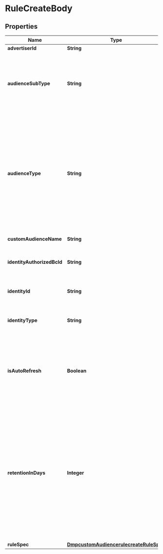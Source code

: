# RuleCreateBody

## Properties
Name | Type | Description | Notes
------------ | ------------- | ------------- | -------------
**advertiserId** | **String** | Advertiser ID. |[required]  
**audienceSubType** | **String** | Audience sub type, indicating the type of ads that the audience can be used. Enum values: NORMAL: Audience for non-Reach &amp; Frequency ads. REACH_FREQUENCY: Audience for Reach &amp; Frequency ads. It can only be used in Reach &amp; Frequency ads. Default value: NORMAL. |  [optional]
**audienceType** | **String** | Audience type. Enum values: ENGAGEMENT: Engagement Audience (with asset type as ad groups). ENGAGEMENT_ORGANIC_VIDEO: Organic Engagement Audience (with asset type as public video). ENGAGEMENT_LIVE_VIDEO: Live Engagement Audience (with asset type as live video). APP: App Activity Audience. PIXEL: Website Traffic Audience. LEAD_GENERATION: Lead Generation Audience. BUSINESS_ACCOUNT: Business Account Audience. TIKTOK_SHOP: Shop Activity Audience. OFFLINE: Offline Activity Audience. |[required]  
**customAudienceName** | **String** | Audience name. Length limit: 128 characters. |[required]  
**identityAuthorizedBcId** | **String** | Required when identity_type is BC_AUTH_TT. ID of the Business Center that a TikTok Account User in Business Center identity is associated with. |  [optional]
**identityId** | **String** | Required when audience_type is ENGAGEMENT_LIVE_VIDEO or ENGAGEMENT_ORGANIC_VIDEO. Identity ID. |  [optional]
**identityType** | **String** | Required when audience_type is ENGAGEMENT_LIVE_VIDEO or ENGAGEMENT_ORGANIC_VIDEO. Identity type. Enum values: TT_USER, BC_AUTH_TT |  [optional]
**isAutoRefresh** | **Boolean** | Whether to turn on the audience auto-refresh function. Supported values: true, false. Default value: true. If you enable this feature, your audience will automatically refresh to include the latest user data according to the lookback window you set. If you disable this feature, your audience will not automatically refresh. |  [optional]
**retentionInDays** | **Integer** | Number of days to retain the audience. Value range: 1-365. Note: If this field is passed, the expiration date will be the specified number of retention days from the date when the audience was created. Any operations to the audience CANNOT reset the expiration date. If this field is not passed, the expiration date will be 365 days from the last time the audience was applied to an active ad group or modified. Applying the audience to an active ad group or modifying the audience will reset the expiration date. To learn about the actions that will reset the expiration date, refer to the Help Center article Audience Expiration Policy. |  [optional]
**ruleSpec** | [**DmpcustomAudiencerulecreateRuleSpec**](DmpcustomAudiencerulecreateRuleSpec.md) |  |[required]  
